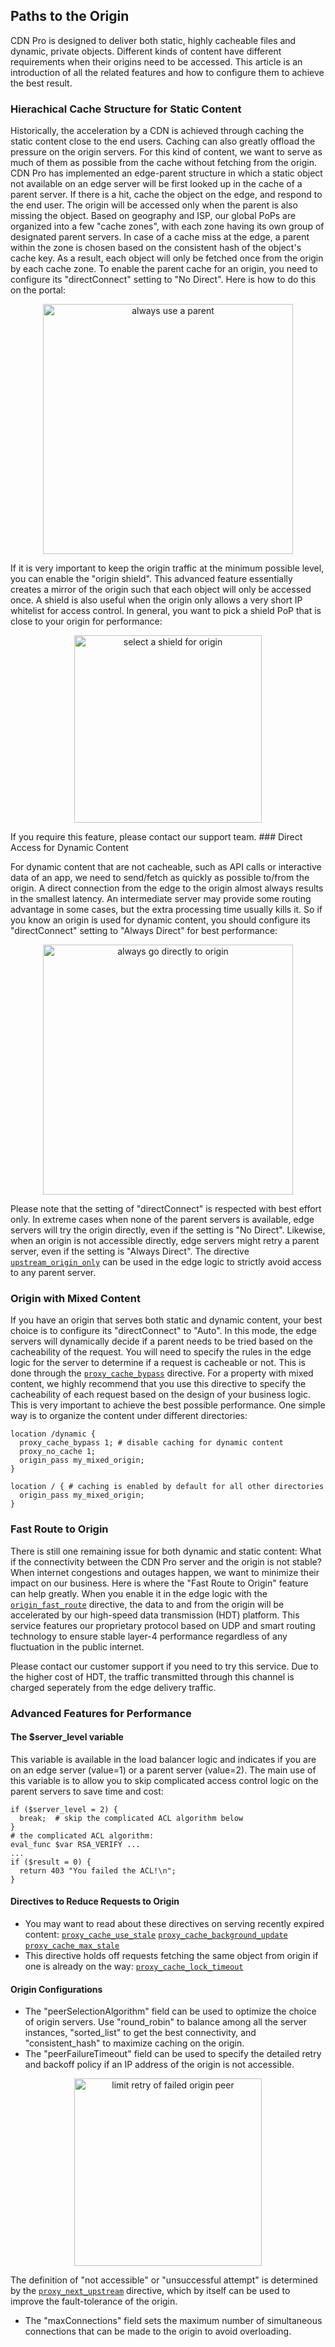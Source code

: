 ## Paths to the Origin

CDN Pro is designed to deliver both static, highly cacheable files and dynamic, private objects.
Different kinds of content have different requirements when their origins need to be accessed.
This article is an introduction of all the related features and how to configure them to achieve the best result.

### Hierachical Cache Structure for Static Content

Historically, the acceleration by a CDN is achieved through caching the static content close to the end users.
Caching can also greatly offload the pressure on the origin servers. For this kind of content, we want to serve as much of them
as possible from the cache without fetching from the origin.
CDN Pro has implemented an edge-parent structure in which a static object not
available on an edge server will be first looked up in the cache of a parent server.
If there is a hit, cache the object on the edge, and respond to the end user.
The origin will be accessed only when the parent is also missing the object.
Based on geography and ISP, our global PoPs are organized into a few "cache zones", with each zone having its own group of designated parent servers.
In case of a cache miss at the edge, a parent within the zone is chosen based on the consistent hash of the object's cache key.
As a result, each object will only be fetched once from the origin by each cache zone.
To enable the parent cache for an origin, you need to configure its "directConnect" setting to "No Direct".
Here is how to do this on the portal:
<p align=center><img src="/docs/edge-logic/origin-no-direct.png" alt="always use a parent" width="400"></p>
If it is very important to keep the origin traffic at the minimum possible level, you can enable the "origin shield". This advanced feature essentially
creates a mirror of the origin such that each object will only be accessed once.
A shield is also useful when the origin only allows a very short IP whitelist for access control.
In general, you want to pick a shield PoP that is close to your origin for performance:
<p align=center><img src="/docs/edge-logic/origin-shield-selection.png" alt="select a shield for origin" width="300"></p>
If you require this feature, please contact our support team.
### Direct Access for Dynamic Content

For dynamic content that are not cacheable, such as API calls or interactive data of an app, we need to send/fetch as quickly as possible to/from the origin.
A direct connection from the edge to the origin almost always results in the smallest latency.
An intermediate server may provide some routing advantage in some cases, but the extra processing time usually kills it.
So if you know an origin is used for dynamic content, you should configure its "directConnect" setting to "Always Direct" for best performance:
<p align=center><img src="/docs/edge-logic/origin-always-direct.png" alt="always go directly to origin" width="400"></p>

Please note that the setting of "directConnect" is respected with best effort only. In extreme cases when none of the parent servers is available, edge servers will try the origin directly, even if the setting is "No Direct". Likewise, when an origin is not accessible directly, edge servers might retry a parent server, even if the setting is "Always Direct". The directive [`upstream_origin_only`](/docs/edge-logic/supported-directives#upstream_origin_only) can be used in the edge logic to strictly avoid access to any parent server.

### Origin with Mixed Content

If you have an origin that serves both static and dynamic content, your best choice is to configure its "directConnect" to "Auto".
In this mode, the edge servers will dynamically decide if a parent needs to be tried based on the cacheability of the request.
You will need to specify the rules in the edge logic for the server to determine if a request is cacheable or not.
This is done through the [`proxy_cache_bypass`](</docs/edge-logic/supported-directives.md#proxy_cache_bypass>) directive.
For a property with mixed content, we highly recommend that you use this directive to specify the cacheability of each request
based on the design of your business logic. This is very important to achieve the best possible performance.
One simple way is to organize the content under different directories:
```nginx
location /dynamic {
  proxy_cache_bypass 1; # disable caching for dynamic content
  proxy_no_cache 1;
  origin_pass my_mixed_origin;
}

location / { # caching is enabled by default for all other directories
  origin_pass my_mixed_origin;
}
```

### Fast Route to Origin

There is still one remaining issue for both dynamic and static content: What if the connectivity between the CDN Pro server and the origin is not stable?
When internet congestions and outages happen, we want to minimize their impact on our business. Here is where the "Fast Route to Origin"
feature can help greatly. When you enable it in the edge logic with the [`origin_fast_route`](</docs/edge-logic/supported-directives.md#origin_fast_route>) directive, the data to and from the origin will be 
accelerated by our high-speed data transmission (HDT) platform. This service features our proprietary protocol based on UDP and smart routing technology to ensure stable layer-4 performance regardless of any fluctuation in the public internet.

Please contact our customer support if you need to try this service. Due to the higher cost of HDT, the traffic transmitted through this channel is charged seperately from the edge delivery traffic.

### Advanced Features for Performance
#### The $server_level variable
This variable is available in the load balancer logic and indicates if you are on an edge server (value=1) or a parent server (value=2).
The main use of this variable is to allow you to skip complicated access control logic on the parent servers to save time and cost:
```nginx
if ($server_level = 2) {
  break;  # skip the complicated ACL algorithm below
}
# the complicated ACL algorithm:
eval_func $var RSA_VERIFY ...
...
if ($result = 0) {
  return 403 "You failed the ACL!\n";
}
```
#### Directives to Reduce Requests to Origin
* You may want to read about these directives on serving recently expired content:
[`proxy_cache_use_stale`](</docs/edge-logic/supported-directives.md#proxy_cache_use_stale>)
[`proxy_cache_background_update`](</docs/edge-logic/supported-directives.md#proxy_cache_background_update>)
[`proxy_cache_max_stale`](</docs/edge-logic/supported-directives.md#proxy_cache_max_stale>)
* This directive holds off requests fetching the same object from origin if one is already on the way:
[`proxy_cache_lock_timeout`](</docs/edge-logic/supported-directives.md#proxy_cache_lock_timeout>)

#### Origin Configurations
* The "peerSelectionAlgorithm" field can be used to optimize the choice of origin servers. Use "round_robin" to balance among all the server instances,
"sorted_list" to get the best connectivity, and "consistent_hash" to maximize caching on the origin.
* The "peerFailureTimeout" field can be used to specify the detailed retry and backoff policy if an IP address of the origin is not accessible.
<p align=center><img src="/docs/edge-logic/origin-peer-failure-timeout.png" alt="limit retry of failed origin peer" width="300"></p>

The definition of "not accessible" or "unsuccessful attempt" is determined by the [`proxy_next_upstream`](</docs/edge-logic/supported-directives#proxy_next_upstream>) directive, which by itself can be used to improve the fault-tolerance of the origin.

* The "maxConnections" field sets the maximum number of simultaneous connections that can be made to the origin to avoid overloading.
